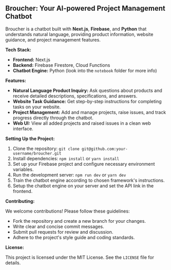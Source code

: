 ## Broucher: Your AI-powered Project Management Chatbot

Broucher is a chatbot built with **Next.js**, **Firebase**, and **Python** that understands natural language, providing product information, website guidance, and project management features.

**Tech Stack:**

* **Frontend:** Next.js
* **Backend:** Firebase Firestore, Cloud Functions
* **Chatbot Engine:** Python (look into the `notebook` folder for more info)

**Features:**

* **Natural Language Product Inquiry:** Ask questions about products and receive detailed descriptions, specifications, and answers.
* **Website Task Guidance:** Get step-by-step instructions for completing tasks on your website.
* **Project Management:** Add and manage projects, raise issues, and track progress directly through the chatbot.
* **Web UI:** View all added projects and raised issues in a clean web interface.

**Setting Up the Project:**

1. Clone the repository: `git clone git@github.com:your-username/broucher.git`
2. Install dependencies: `npm install` or `yarn install`
3. Set up your Firebase project and configure necessary environment variables.
4. Run the development server: `npm run dev` or `yarn dev`
5. Train the chatbot engine according to chosen framework's instructions.
6. Setup the chatbot engine on your server and set the API link in the frontend. 

**Contributing:**

We welcome contributions! Please follow these guidelines:

* Fork the repository and create a new branch for your changes.
* Write clear and concise commit messages.
* Submit pull requests for review and discussion.
* Adhere to the project's style guide and coding standards.

**License:**

This project is licensed under the MIT License. See the `LICENSE` file for details.



